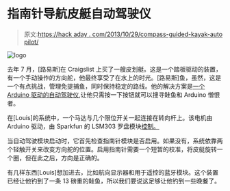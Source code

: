 # 指南针导航皮艇自动驾驶仪

> 原文:[https://hack aday . com/2013/10/29/compass-guided-kayak-auto pilot/](https://hackaday.com/2013/10/29/compass-guided-kayak-autopilot/)

![logo](../Images/6d9888094c5d2f48c710c9aa8994224a.png)

去年 7 月，[路易斯]在 Craigslist 上买了一艘皮划艇。这是一个踏板驱动的装置，有一个手动操作的方向舵，他最终享受了在水上的时光。[路易斯]鱼，虽然，这是一个有点挑战，管理免提捕鱼，同时保持稳定的路线。他的解决方案是[一个 Arduino 驱动的自动驾驶仪](https://www.youtube.com/watch?v=h9e0JxgUfJM),让他只需按一下按钮就可以搜寻鲑鱼和 Arduino 憎恨者。

在[Louis]的系统中，一个马达与几个限位开关一起连接在转向杆上。该电机由 Arduino 驱动，由 Sparkfun 的 LSM303 罗盘模块[控制。](https://www.sparkfun.com/products/10888)

当自动驾驶模块启动时，它首先检查指南针模块是否启用。如果没有，系统依靠两个轻触开关来改变方向舵的位置。启用指南针需要一个短暂的校准，将皮艇旋转一个圈，但在此之后，方向是正确的。

有几样东西[Louis]想加进去，比如航向显示器和用于遥控的蓝牙模块。这个装置已经让他钓到了一条 13 磅重的鲑鱼，所以我们要说这足够让他钓到一些晚餐了。